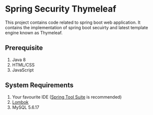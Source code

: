 # Spring Security Thymeleaf
This project contains code related to spring boot web application. It contains the implementation of spring boot secuirty and latest template engine known as Thymeleaf.
## Prerequisite
1. Java 8
2. HTML/CSS
3. JavaScript
## System Requirements
1. Your favourite IDE ([Spring Tool Suite](https://spring.io/tools) is recommended)
2. [Lombok](https://projectlombok.org/)
3. MySQL 5.6.17
